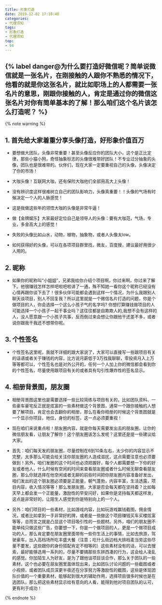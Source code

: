 ```yaml
---
title: 形象打造
date: 2019-12-02 17:10:48
categories:
- 代理须知
tags: 
- 形象打造
- 代理须知
top:
- 94
---
```


## {% label danger@为什么要打造好微信呢？简单说微信就是一张名片，在刚接触的人跟你不熟悉的情况下，他看的就是你这张名片，就比如职场上的人都需要一张名片的意思，刚跟你接触的人，肯定是通过你的微信这张名片对你有简单基本的了解！那么咱们这个名片该怎么打造呢？  %}

{% note warning %}

## 1. 首先给大家着重分享头像打造，好形象价值百万

* 要想做大团队，头像非常重要！甚至头像反应你的团队大小，这个是正比定律，那些小猫小狗，奇怪抽象标志的头像很难带好团队！不专业过分抽象的头像，团队也是很难带的。伙伴们，现在大家一定要重视自己的头像，头像决定了你的市场！

* 大咖头像！互联网大咖，还有保险大咖他们全部用高大上头像！

* 没有辨识度这样很难树立自己的团队影响力，头像真重要！！头像的气场有时候决定一个人的人脉感觉！

* 这是我做这些年的领悟大咖的头像是非常牛逼！

* 做【金牌娱乐】大家最好定位自己是领导人的头像：要有大咖范，气场，专业，多金高大上的感觉！

* 失败的头像比如山水，动物，植物，抽象物，或者人头像太low。

* 如何获得好的头像，可以在各项项目群里找，微友，百度搜，建议最好用很少人用的。

## 2. 昵称

* 如果你的昵称叫“小姐姐”，兄弟我给你介绍个项目啊，你过来啊，你过来了解下。他很赚钱怎样怎样吧啦吧啦讲了一通，殊不知她一看你这个昵称已经没有心情再跟你谈下去了！很多伙伴可能都会遇到这样一个情况，为什么我跟别人聊天谈项目，别人不回复我？所以这里就是一个微信名片打造的问题，你是个做项目的人，你会选择一个这么小孩子气的名字吗? 你想打算赚钱做项目的人可能选择一个小孩子一起干事业吗？这往往都是自欺欺人的,我想不会有这样的人，没人愿意跟一个小孩子共事，反而倒过来会想让你跟他干还差不多，或者说你跟我干我还不想带你呢。

## 3. 个性签名

* 个性签名这里呢，我就不详细的跟大家说了，大家可以直接写一些跟项目有关的话语或者关于赚钱的内容，比方说月薪低于3万找我聊聊，零投资月入上万等等都可以，个性签名也是对外公开的，任何一个人加上你的微信都会看到你的个性签名，尽量使用跟项目有关的或者具有勾引性爆炸性的签名显示。

## 4. 相册背景图，朋友圈

* 相册背景图这里也是需要选择一些比较简练与项目有关的，比如团队资料、一些豪车豪宅反正就是炫富的一些素材做这个背景图，通常一个跟你接触的人想要了解项目，肯定也会去翻你的相册，那么在看你相册的时候这个背景图就是一个显示你项目，地位，身份的标签，这一点必须要重视！

* 现在咱们来说重点啦！朋友圈内容，就是你每天需要发出去的朋友圈，让你的微信朋友看，让朋友了解你！这个朋友圈该怎么发呢？这里还是提一些建议给大家。

* 首先：咱们每天发的朋友圈，尽量控制在6到10条左右，太少你的内容显示不完整，太多那么可能会给关注你朋友圈的人造成滋扰，这点需要注意也必须要做到！另外，咱们发圈的这个时间也必须把握好，每个人都需要想一下你的好友或者他人，什么时候有空闲的时间来查看朋友圈或者什么时候无聊查看朋友圈，那么你就选择在他空闲或者无聊的前些时间把你朋友圈内容准备好发出，咱们发出的这个朋友圈必须要是正能量，朝气蓬勃，内容丰富，生活透露，项目内容，收入情况等等！那么发朋友圈，大家是否会每天都在坚持着？比如每天早上都会发一个正能量，激励性的早安问好，如果你是坚持每天都这样发，这点是非常好的，让陌生人感觉到你是特别向上的一个人。

* 另外：咱们项目的一些素材，比如游戏内容，比如玩游戏赢钱截图，佣金情况，或者比如拿到一手非常好的牌，或者是一些做这个项目赚钱买车买楼炫富等等，总而言之就是凸显这个项目吸引性的一些题材。另外，咱们的朋友圈不能单纯只做这些广告，你要想一下，你是一个做项目的人，更是一个做项目成功的人，那么肯定要在朋友圈里面带有一些你生活上的事情，比如去旅游，驾驶豪车，出入高档场所吃丰盛大餐（注意；吃什么街边档大排档麦当劳这些尽量不要发，这些跟你的身份搭配肯定不相等的）这些素材没有的话，可以去搜索，最好能够选用一系列的，尽量不要搞那些东拼西凑的行为，这会给人凌乱的感觉。你加陌生人为好友，是为了跟他谈项目谈合作，那么关于团队的一些素材，这个也必要在朋友圈里面体现出来，比如团队讨论问题的一些截图或者小视频，或者团队成员深更半夜还在分享努力等激励性的截图，这些是体现团队价值的一个重要素材，能够起到很大的辅助作用，选择项目很多时候也是在选团队，那么把这些素材显示给有意向的人看，能得到他对项目团队的认可，更有利于成功！

{% endnote %}